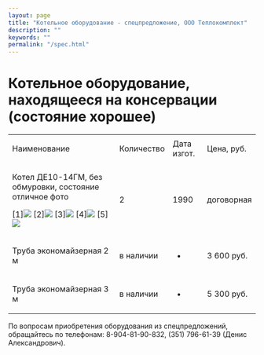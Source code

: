```yaml
---
layout: page
title: "Котельное оборудование - спецпредложение, ООО Теплокомплект"
description: ""
keywords: ""
permalink: "/spec.html"
---
```






# **Котельное оборудование, находящееся на консервации (состояние хорошее)**  

  
<table>  
<tr>  
<td>

Наименование

</td>  
<td>
Количество
</td>  
<td>
Дата изгот.
</td>  
<td>
Цена, руб.
</td> </tr>  
<tr>  
<td>


Котел ДЕ10-14ГМ, без обмуровки, состояние отличное
фото 

[1]<img src="/pic/de10-14gm.JPG" />
[2]<img src="/pic/de10-14gm\(1\).JPG" />
[3]<img src="/pic/de10-14gm\(2\).jpg" />
[4]<img src="/pic/de10-14gm\(3\).JPG" />
[5]<img src="/pic/de10-14gm\(4\).JPG" />


</td>  
<td>



2


</td>  
<td>



1990


</td>  
<td>



договорная


</td> </tr>  
<tr>  
<td>



Труба экономайзерная 2 м


</td>  
<td>



в наличии


</td>  
<td>



-


</td>  
<td>



3 600 руб.


</td> </tr>  
<tr>  
<td>



Труба экономайзерная 3 м


</td>  
<td>



в наличии


</td>  
<td>



-


</td>  
<td>



5 300 руб.


</td> </tr> </table> 

По вопросам приобретения оборудования из спецпредложений, обращайтесь по телефонам: 8-904-81-90-832, (351) 796-61-39 (Денис Александрович). 




